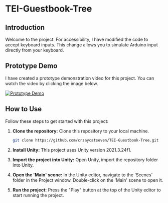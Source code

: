 # TEI-Guestbook-Tree

## Introduction

Welcome to the project. For accessibility, I have modified the code to accept keyboard inputs. This change allows you to simulate Arduino input directly from your keyboard.

## Prototype Demo

I have created a prototype demonstration video for this project. You can watch the video by clicking the image below.

[![Prototype Demo](https://img.youtube.com/vi/dYBbu6INx_k/0.jpg)](https://youtu.be/dYBbu6INx_k)

## How to Use

Follow these steps to get started with this project:

1. **Clone the repository:** Clone this repository to your local machine.

    ```bash
    git clone https://github.com/crzaycatseven/TEI-Guestbook-Tree.git
    ```

2. **Install Unity:** This project uses Unity version 2021.3.24f1.

3. **Import the project into Unity:** Open Unity, import the repository folder into Unity.

4. **Open the 'Main' scene:** In the Unity editor, navigate to the 'Scenes' folder in the Project window. Double-click on the 'Main' scene to open it.

5. **Run the project:** Press the "Play" button at the top of the Unity editor to start running the project.


